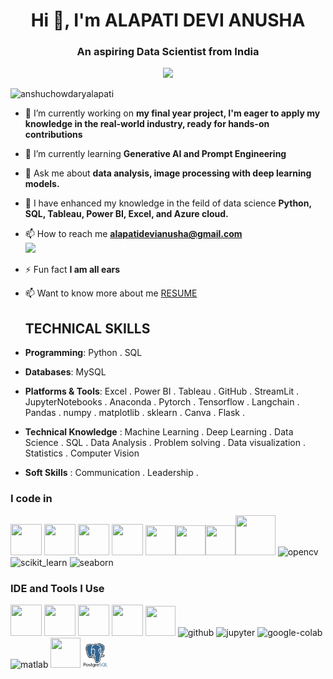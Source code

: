 <h1 align="center">Hi 👋, I'm ALAPATI DEVI ANUSHA</h1>
<h3 align="center">An aspiring Data Scientist from India</h3>
<div align="center"> <img src="https://github.com/anshuchowdaryalapati/anshuchowdaryalapati/assets/141652539/e9a8ea5d-abbd-4be6-a7c7-c09c0f56faae"> </div>


<p align="left"> <img src="https://komarev.com/ghpvc/?username=anshuchowdaryalapati&label=Profile%20views&color=0e75b6&style=flat" alt="anshuchowdaryalapati" /> </p>

- 🔭 I’m currently working on **my final year project, I'm eager to apply my knowledge in the real-world industry, ready for hands-on contributions**

- 🌱 I’m currently learning **Generative AI and Prompt Engineering**

- 💬 Ask me about **data analysis, image processing with deep learning models.**

- 👯 I have enhanced my knowledge in the feild of data science **Python, SQL, Tableau, Power BI, Excel, and Azure cloud.**

- 📫 How to reach me **alapatidevianusha@gmail.com**
<br /> [<img src="https://img.shields.io/badge/LinkedIn-0077B5?style=for-the-badge&logo=linkedin&logoColor=white" />](https://www.linkedin.com/in/alapati-devi-anusha-b6b877225/)

- ⚡ Fun fact **I am all ears**

- 📫 Want to know more about me [RESUME](https://drive.google.com/file/d/1CGg6qkGgy9uNunPAVI8lD8CnHQonLI0N/view?usp=sharing)

  ## TECHNICAL SKILLS
- **Programming**: Python . SQL
- **Databases**: MySQL
- **Platforms & Tools**: Excel . Power BI . Tableau . GitHub . StreamLit . JupyterNotebooks . Anaconda . Pytorch . Tensorflow . Langchain . Pandas . numpy . matplotlib . sklearn . Canva . Flask .
- **Technical Knowledge** : Machine Learning . Deep Learning . Data Science . SQL . Data Analysis . Problem solving . Data visualization . Statistics . Computer Vision
- **Soft Skills** : Communication . Leadership .

</p>

### I code in 
<img height="50" width="50" src="https://img.icons8.com/color/48/000000/python.png" /> <img height="50" width="50" src="https://img.icons8.com/color/48/000000/c-programming.png" />  <img height="50" width="50" src="https://img.icons8.com/color/48/000000/tensorflow.png"/> <img height="50" width="50" src="https://img.icons8.com/color/48/000000/mysql-logo.png"/> <img width="48" height="48" src="https://img.icons8.com/fluency/48/pytorch.png"/><img width="48" height="48" src="https://img.icons8.com/color/48/pandas.png"/><img width="48" height="48" src="https://img.icons8.com/color/48/numpy.png"/><img width="64" height="64" src="https://img.icons8.com/nolan/64/flask.png"/> 
<img src="https://www.vectorlogo.zone/logos/opencv/opencv-icon.svg" alt="opencv" width="40" height="40"/>
<img src="https://upload.wikimedia.org/wikipedia/commons/0/05/Scikit_learn_logo_small.svg" alt="scikit_learn" width="40" height="40"/>
 <img src="https://seaborn.pydata.org/_images/logo-mark-lightbg.svg" alt="seaborn" width="40" height="40"/>




### IDE and Tools I Use
<img height="50" width="50" src="https://img.icons8.com/color/48/000000/visual-studio-code-2019.png"/> <img height="50" width="50" src="https://img.icons8.com/color/48/000000/pycharm.png"/> <img height="50" width="50" src="https://img.icons8.com/color/50/000000/git.png"/> <img height="50" width="50" src="https://img.icons8.com/dusk/64/000000/anaconda.png"/> 
<img width="48" height="48" src="https://img.icons8.com/color/48/power-bi.png"/>
<img width="50" height="50" src="https://img.icons8.com/ios-filled/50/github.png" alt="github"/>
<img width="48" height="48" src="https://img.icons8.com/fluency/48/jupyter.png" alt="jupyter"/>
<img width="48" height="48" src="https://img.icons8.com/color/48/google-colab.png" alt="google-colab"/>
<img src="https://upload.wikimedia.org/wikipedia/commons/2/21/Matlab_Logo.png" alt="matlab" width="40" height="40"/>
<img width="48" height="48" src="https://img.icons8.com/color/48/power-bi.png"/>
<img src="https://raw.githubusercontent.com/devicons/devicon/master/icons/postgresql/postgresql-original-wordmark.svg" alt="postgresql" width="40" height="40"/>

